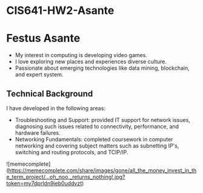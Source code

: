 # CIS641-HW2-Asante 
# Festus Asante 
- My interest in computing is developing video games.
- I love exploring new places and experiences diverse culture.
- Passionate about emerging technologies like data mining, blockchain, and expert system.

## Technical Background
I have developed in the following areas:
- Troubleshooting and Support: provided IT support for network issues, diagnosing such issues related to connectivity, performance, and hardware failures.
- Networking Fundamentals: completed coursework in computer networking and covering subject matters such as subnetting IP's, switching and routing protocols, and TCIP/IP.

![memecomplete]
(https://memecomplete.com/share/images/gone/all_the_money_invest_in_the_term_project/...oh_noo,_returns_nothing!.jpg?token=my7dprldn9jeb0uddvzt) 